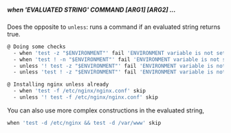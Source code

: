 ##### when 'EVALUATED STRING' COMMAND [ARG1] [ARG2] ...

Does the opposite to `unless`: runs a command if an evaluated string returns true.

```bash
@ Doing some checks
  - when 'test -z "$ENVIRONMENT"' fail 'ENVIRONMENT variable is not set!'
  - when 'test ! -n "$ENVIRONMENT"' fail 'ENVIRONMENT variable is not set!'
  - unless '! test -z "$ENVIRONMENT"' fail 'ENVIRONMENT variable is not set!'
  - unless 'test ! -z "$ENVIRONMENT"' fail 'ENVIRONMENT variable is not set!'

@ Installing nginx unless already
  - when 'test -f /etc/nginx/nginx.conf' skip
  - unless '! test -f /etc/nginx/nginx.conf' skip
```

You can also use more complex constructions in the evaluated string,

```bash
when 'test -d /etc/nginx && test -d /var/www' skip
```

